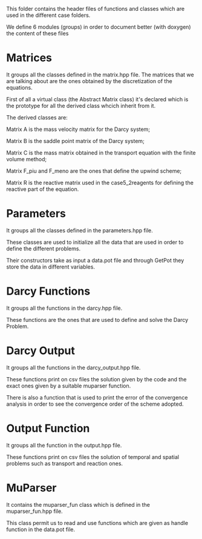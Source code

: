 This folder contains the header files of functions and classes which are used in the different case folders.

We define 6 modules (groups) in order to document better (with doxygen) the content of these files

# Matrices
It groups all the classes defined in the matrix.hpp file. The matrices that we are talking about are the ones obtained by the discretization of the equations.

First of all a virtual class (the Abstract Matrix class) it's declared which is the prototype for all the derived class whcich inherit from it. 

The derived classes are:

Matrix A is the mass velocity matrix for the Darcy system;

Matrix B is the saddle point matrix of the Darcy system;

Matrix C is the mass matrix obtained in the transport equation with the finite volume method; 

Matrix F_piu and F_meno are the ones that define the upwind scheme;

Matrix R is the reactive matrix used in the case5_2reagents for defining the reactive part of the equation.

# Parameters
It groups all the classes defined in the parameters.hpp file. 

These classes are used to initialize all the data that are used in order to define the different problems.

Their constructors take as input a data.pot file and through GetPot they store the data in different variables. 

# Darcy Functions
It groups all the functions in the darcy.hpp file. 

These functions are the ones that are used to define and solve the Darcy Problem.

# Darcy Output
It groups all the functions in the darcy_output.hpp file. 

These functions print on csv files the solution given by the code and the exact ones given by a suitable muparser function.

There is also a function that is used to print the error of the convergence analysis in order to see the convergence order of the scheme adopted. 

# Output Function
It groups all the function in the output.hpp file. 

These functions print on csv files the solution of temporal and spatial problems such as transport and reaction ones. 

# MuParser
It contains the muparser_fun class which is defined in the muparser_fun.hpp file.

This class permit us to read and use functions which are given as handle function in the data.pot file. 



















